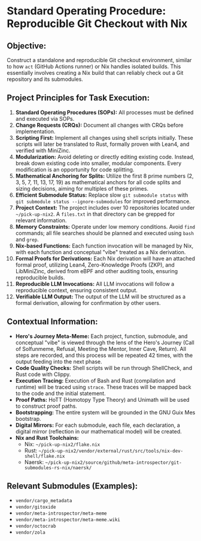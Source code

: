 # Standard Operating Procedure: Reproducible Git Checkout with Nix

## Objective:
Construct a standalone and reproducible Git checkout environment, similar to how `act` (GitHub Actions runner) or Nix handles isolated builds. This essentially involves creating a Nix build that can reliably check out a Git repository and its submodules.

## Project Principles for Task Execution:

1.  **Standard Operating Procedures (SOPs):** All processes must be defined and executed via SOPs.
2.  **Change Requests (CRQs):** Document all changes with CRQs before implementation.
3.  **Scripting First:** Implement all changes using shell scripts initially. These scripts will later be translated to Rust, formally proven with Lean4, and verified with MiniZinc.
4.  **Modularization:** Avoid deleting or directly editing existing code. Instead, break down existing code into smaller, modular components. Every modification is an opportunity for code splitting.
5.  **Mathematical Anchoring for Splits:** Utilize the first 8 prime numbers (2, 3, 5, 7, 11, 13, 17, 19) as mathematical anchors for all code splits and sizing decisions, aiming for multiples of these primes.
6.  **Efficient Submodule Status:** Replace slow `git submodule status` with `git submodule status --ignore-submodules` for improved performance.
7.  **Project Context:** The project includes over 10 repositories located under `~/pick-up-nix2`. A `files.txt` in that directory can be grepped for relevant information.
8.  **Memory Constraints:** Operate under low memory conditions. Avoid `find` commands; all file searches should be planned and executed using `bash` and `grep`.
9.  **Nix-based Functions:** Each function invocation will be managed by Nix, with each function and conceptual "vibe" treated as a Nix derivation.
10. **Formal Proofs for Derivations:** Each Nix derivation will have an attached formal proof, utilizing Lean4, Zero-Knowledge Proofs (ZKP), and LibMiniZinc, derived from eBPF and other auditing tools, ensuring reproducible builds.
11. **Reproducible LLM Invocations:** All LLM invocations will follow a reproducible context, ensuring consistent output.
12. **Verifiable LLM Output:** The output of the LLM will be structured as a formal derivation, allowing for confirmation by other users.

## Contextual Information:

*   **Hero's Journey Meta-Meme:** Each project, function, submodule, and conceptual "vibe" is viewed through the lens of the Hero's Journey (Call of Solfunmeme, Refusal, Meeting the Mentor, Inner Cave, Return). All steps are recorded, and this process will be repeated 42 times, with the output feeding into the next phase.
*   **Code Quality Checks:** Shell scripts will be run through ShellCheck, and Rust code with Clippy.
*   **Execution Tracing:** Execution of Bash and Rust (compilation and runtime) will be traced using `strace`. These traces will be mapped back to the code and the initial statement.
*   **Proof Paths:** HoTT (Homotopy Type Theory) and Unimath will be used to construct proof paths.
*   **Bootstrapping:** The entire system will be grounded in the GNU Guix Mes bootstrap.
*   **Digital Mirrors:** For each submodule, each file, each declaration, a digital mirror (reflection in our mathematical model) will be created.
*   **Nix and Rust Toolchains:**
    *   Nix: `~/pick-up-nix2/flake.nix`
    *   Rust: `~/pick-up-nix2/vendor/external/rust/src/tools/nix-dev-shell/flake.nix`
    *   Naersk: `~/pick-up-nix2/source/github/meta-introspector/git-submodules-rs-nix/naersk/`

## Relevant Submodules (Examples):

*   `vendor/cargo_metadata`
*   `vendor/gitoxide`
*   `vendor/meta-introspector/meta-meme`
*   `vendor/meta-introspector/meta-meme.wiki`
*   `vendor/octocrab`
*   `vendor/zola`